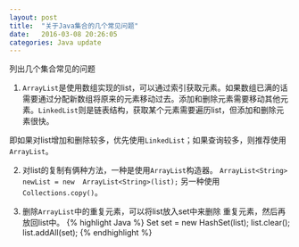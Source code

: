 ```yaml
---
layout: post
title:  "关于Java集合的几个常见问题"
date:   2016-03-08 20:26:05
categories: Java update
---
```


列出几个集合常见的问题

1. `ArrayList`是使用数组实现的list，可以通过索引获取元素。如果数组已满的话需要通过分配新数组将原来的元素移动过去。添加和删除元素需要移动其他元素。`LinkedList`则是链表结构，获取某个元素需要遍历list，但添加和删除元素很快。

 即如果对list增加和删除较多，优先使用`LinkedList`；如果查询较多，则推荐使用`ArrayList`。

2. 对list的复制有俩种方法，一种是使用`ArrayList`构造器。
 `ArrayList<String> newList = new  ArrayList<String>(list);`
 另一种使用`Collections.copy()`。

3. 删除`ArrayList`中的重复元素，可以将list放入set中来删除 重复元素，然后再放回list中。
 {% highlight Java %}
  Set<String> set = new HashSet<String>(list);
  list.clear();
  list.addAll(set);
 {% endhighlight %}
